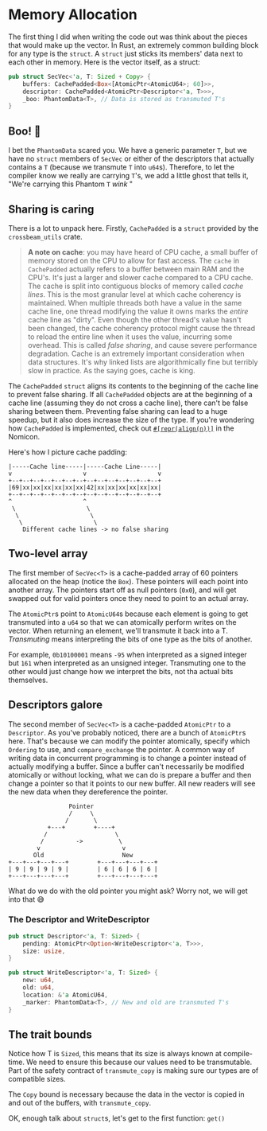 # Memory Allocation

The first thing I did when writing the code out was think about the pieces that
would make up the vector. In Rust, an extremely common building block for any
type is the `struct`. A `struct` just sticks its members' data next to each
other in memory. Here is the vector itself, as a struct:

```rust
pub struct SecVec<'a, T: Sized + Copy> {
    buffers: CachePadded<Box<[AtomicPtr<AtomicU64>; 60]>>,
    descriptor: CachePadded<AtomicPtr<Descriptor<'a, T>>>,
    _boo: PhantomData<T>, // Data is stored as transmuted T's
}
```

## Boo! 👻

I bet the `PhantomData` scared you. We have a generic parameter `T`, but we have
no `struct` members of `SecVec` or either of the descriptors that actually
contains a `T` (because we transmute `T` into `u64`s). Therefore, to let the
compiler know we really are carrying `T`'s, we add a little ghost that tells it,
"We're carrying this Phantom `T` _wink_ "

## Sharing is caring

There is a lot to unpack here. Firstly, `CachePadded` is a `struct` provided by
the `crossbeam_utils` crate.

> **A note on cache**: you may have heard of CPU cache, a small buffer of memory
> stored on the CPU to allow for fast access. The `cache` in `CachePadded`
> actually refers to a buffer between main RAM and the CPU's. It's just a larger
> and slower cache compared to a CPU cache. The cache is split into contiguous
> blocks of memory called _cache lines_. This is the most granular level at
> which cache coherency is maintained. When multiple threads both have a value
> in the same cache line, one thread modifying the value it owns marks the
> _entire_ cache line as "dirty". Even though the other thread's value hasn't
> been changed, the cache coherency protocol might cause the thread to reload
> the entire line when it uses the value, incurring some overhead. This is
> called _false sharing_, and cause severe performance degradation. Cache is an
> extremely important consideration when data structures. It's why linked lists
> are algorithmically fine but terribly slow in practice. As the saying goes,
> cache is king.

The `CachePadded` `struct` aligns its contents to the beginning of the cache
line to prevent false sharing. If all `CachePadded` objects are at the beginning
of a cache line (assuming they do not cross a cache line), there can't be false
sharing between them. Preventing false sharing can lead to a huge speedup, but
it also does increase the size of the type. If you're wondering how
`CachePadded` is implemented, check out
[`#[repr(align(n))]`](https://doc.rust-lang.org/nomicon/other-reprs.html) in the
Nomicon.

Here's how I picture cache padding:

```
|-----Cache line-----|-----Cache Line-----|
v                    v                    v
+--+--+--+--+--+--+--+--+--+--+--+--+--+--+
|69|xx|xx|xx|xx|xx|xx|42|xx|xx|xx|xx|xx|xx|
+--+--+--+--+--+--+--+--+--+--+--+--+--+--+
^                    ^
 \                    \
  \                    \
   \                    \
    Different cache lines -> no false sharing
```

## Two-level array

The first member of `SecVec<T>` is a cache-padded array of 60 pointers allocated
on the heap (notice the `Box`). These pointers will each point into another
array. The pointers start off as null pointers (`0x0`), and will get swapped out
for valid pointers once they need to point to an actual array.

The `AtomicPtr`s point to `AtomicU64`s because each element is going to get
transmuted into a `u64` so that we can atomically perform writes on the vector.
When returning an element, we'll transmute it back into a T. _Transmuting_ means
interpreting the bits of one type as the bits of another.

For example, `0b10100001` means `-95` when interpreted as a signed integer but
`161` when interpreted as an unsigned integer. Transmuting one to the other
would just change how we interpret the bits, not tha actual bits themselves.

## Descriptors galore

The second member of `SecVec<T>` is a cache-padded `AtomicPtr` to a
`Descriptor`. As you've probably noticed, there are a bunch of `AtomicPtr`s
here. That's because we can modify the pointer atomically, specify which
`Ordering` to use, and `compare_exchange` the pointer. A common way of writing
data in concurrent programming is to change a pointer instead of actually
modifying a buffer. Since a buffer can't necessarily be modified atomically or
without locking, what we can do is prepare a buffer and then change a pointer so
that it points to our new buffer. All new readers will see the new data when
they dereference the pointer.

```
                 Pointer
                 /     \
                /       \
           +---+        +----+
          /                   \ 
         /         ->          \
        v                       v
       Old                      New
+---+---+---+---+        +---+---+---+---+
| 9 | 9 | 9 | 9 |        | 6 | 6 | 6 | 6 |
+---+---+---+---+        +---+---+---+---+
```

What do we do with the old pointer you might ask? Worry not, we will get into
that 😅

### The Descriptor and WriteDescriptor

```rust
pub struct Descriptor<'a, T: Sized> {
    pending: AtomicPtr<Option<WriteDescriptor<'a, T>>>,
    size: usize,
}

pub struct WriteDescriptor<'a, T: Sized> {
    new: u64,
    old: u64,
    location: &'a AtomicU64,
    _marker: PhantomData<T>, // New and old are transmuted T's
}
```

## The trait bounds

Notice how T is `Sized`, this means that its size is always known at
compile-time. We need to ensure this because our values need to be transmutable.
Part of the safety contract of `transmute_copy` is making sure our types are of
compatible sizes.

The `Copy` bound is necessary because the data in the vector is copied in and
out of the buffers, with `transmute_copy`.

OK, enough talk about `struct`s, let's get to the first function: `get()`
